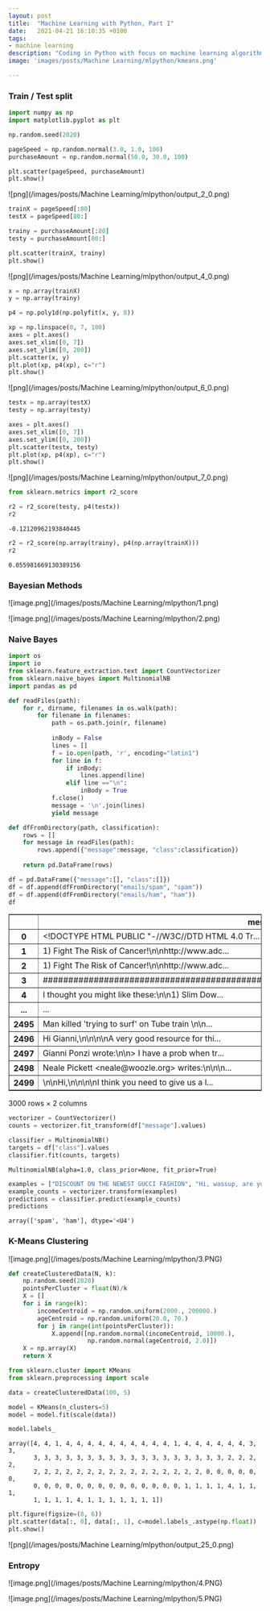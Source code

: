 ```yaml
---
layout: post
title:  "Machine Learning with Python, Part 1"
date:   2021-04-21 16:10:35 +0100
tags:
- machine learning
description: "Coding in Python with focus on machine learning algorithms and techniques. Train / test split, Bayesian Methods, Naive Bayes, K-Means Clustering, Entropy."
image: 'images/posts/Machine Learning/mlpython/kmeans.png'

---
```


### Train / Test split


```python
import numpy as np
import matplotlib.pyplot as plt

np.random.seed(2020)
```


```python
pageSpeed = np.random.normal(3.0, 1.0, 100)
purchaseAmount = np.random.normal(50.0, 30.0, 100)

plt.scatter(pageSpeed, purchaseAmount)
plt.show()
```


![png](/images/posts/Machine Learning/mlpython/output_2_0.png)



```python
trainX = pageSpeed[:80]
testX = pageSpeed[80:]

trainy = purchaseAmount[:80]
testy = purchaseAmount[80:]
```


```python
plt.scatter(trainX, trainy)
plt.show()
```


![png](/images/posts/Machine Learning/mlpython/output_4_0.png)



```python
x = np.array(trainX)
y = np.array(trainy)

p4 = np.poly1d(np.polyfit(x, y, 8))
```


```python
xp = np.linspace(0, 7, 100)
axes = plt.axes()
axes.set_xlim([0, 7])
axes.set_ylim([0, 200])
plt.scatter(x, y)
plt.plot(xp, p4(xp), c="r")
plt.show()
```


![png](/images/posts/Machine Learning/mlpython/output_6_0.png)



```python
testx = np.array(testX)
testy = np.array(testy)

axes = plt.axes()
axes.set_xlim([0, 7])
axes.set_ylim([0, 200])
plt.scatter(testx, testy)
plt.plot(xp, p4(xp), c="r")
plt.show()
```


![png](/images/posts/Machine Learning/mlpython/output_7_0.png)



```python
from sklearn.metrics import r2_score

r2 = r2_score(testy, p4(testx))
r2
```




    -0.12120962193840445




```python
r2 = r2_score(np.array(trainy), p4(np.array(trainX)))
r2
```




    0.055981669130389156



### Bayesian Methods

![image.png](/images/posts/Machine Learning/mlpython/1.png)

![image.png](/images/posts/Machine Learning/mlpython/2.png)

### Naive Bayes


```python
import os
import io
from sklearn.feature_extraction.text import CountVectorizer
from sklearn.naive_bayes import MultinomialNB
import pandas as pd
```


```python
def readFiles(path):
    for r, dirname, filenames in os.walk(path):
        for filename in filenames:
            path = os.path.join(r, filename)
            
            inBody = False
            lines = []
            f = io.open(path, 'r', encoding="latin1")
            for line in f:
                if inBody:
                    lines.append(line)
                elif line =="\n":
                    inBody = True
            f.close()
            message = '\n'.join(lines)
            yield message

def dfFromDirectory(path, classification):
    rows = []
    for message in readFiles(path):
        rows.append({"message":message, "class":classification})
    
    return pd.DataFrame(rows)
```


```python
df = pd.DataFrame({"message":[], "class":[]})
df = df.append(dfFromDirectory("emails/spam", "spam"))
df = df.append(dfFromDirectory("emails/ham", "ham"))
df
```




<div>
<style scoped>
    .dataframe tbody tr th:only-of-type {
        vertical-align: middle;
    }

    .dataframe tbody tr th {
        vertical-align: top;
    }

    .dataframe thead th {
        text-align: right;
    }
</style>
<table border="1" class="dataframe">
  <thead>
    <tr style="text-align: right;">
      <th></th>
      <th>message</th>
      <th>class</th>
    </tr>
  </thead>
  <tbody>
    <tr>
      <th>0</th>
      <td>&lt;!DOCTYPE HTML PUBLIC "-//W3C//DTD HTML 4.0 Tr...</td>
      <td>spam</td>
    </tr>
    <tr>
      <th>1</th>
      <td>1) Fight The Risk of Cancer!\n\nhttp://www.adc...</td>
      <td>spam</td>
    </tr>
    <tr>
      <th>2</th>
      <td>1) Fight The Risk of Cancer!\n\nhttp://www.adc...</td>
      <td>spam</td>
    </tr>
    <tr>
      <th>3</th>
      <td>##############################################...</td>
      <td>spam</td>
    </tr>
    <tr>
      <th>4</th>
      <td>I thought you might like these:\n\n1) Slim Dow...</td>
      <td>spam</td>
    </tr>
    <tr>
      <th>...</th>
      <td>...</td>
      <td>...</td>
    </tr>
    <tr>
      <th>2495</th>
      <td>Man killed 'trying to surf' on Tube train \n\n...</td>
      <td>ham</td>
    </tr>
    <tr>
      <th>2496</th>
      <td>Hi Gianni,\n\n\n\nA very good resource for thi...</td>
      <td>ham</td>
    </tr>
    <tr>
      <th>2497</th>
      <td>Gianni Ponzi wrote:\n\n&gt; I have a prob when tr...</td>
      <td>ham</td>
    </tr>
    <tr>
      <th>2498</th>
      <td>Neale Pickett &lt;neale@woozle.org&gt; writes:\n\n\n...</td>
      <td>ham</td>
    </tr>
    <tr>
      <th>2499</th>
      <td>\n\nHi,\n\n\n\nI think you need to give us a l...</td>
      <td>ham</td>
    </tr>
  </tbody>
</table>
<p>3000 rows × 2 columns</p>
</div>




```python
vectorizer = CountVectorizer()
counts = vectorizer.fit_transform(df["message"].values)
```


```python
classifier = MultinomialNB()
targets = df["class"].values
classifier.fit(counts, targets)
```




    MultinomialNB(alpha=1.0, class_prior=None, fit_prior=True)




```python
examples = ["DISCOUNT ON THE NEWEST GUCCI FASHION", "Hi, wassup, are yu free tomorrow?"]
example_counts = vectorizer.transform(examples)
predictions = classifier.predict(example_counts)
predictions
```




    array(['spam', 'ham'], dtype='<U4')



### K-Means Clustering

![image.png](/images/posts/Machine Learning/mlpython/3.PNG)


```python
def createClusteredData(N, k):
    np.random.seed(2020)
    pointsPerCluster = float(N)/k
    X = []
    for i in range(k):
        incomeCentroid = np.random.uniform(2000., 200000.)
        ageCentroid = np.random.uniform(20.0, 70.)
        for j in range(int(pointsPerCluster)):
            X.append([np.random.normal(incomeCentroid, 10000.), 
                      np.random.normal(ageCentroid, 2.0)])
    X = np.array(X)
    return X
```


```python
from sklearn.cluster import KMeans
from sklearn.preprocessing import scale

data = createClusteredData(100, 5)

model = KMeans(n_clusters=5)
model = model.fit(scale(data))
```


```python
model.labels_
```




    array([4, 4, 1, 4, 4, 4, 4, 4, 4, 4, 4, 4, 4, 1, 4, 4, 4, 4, 4, 4, 3, 3,
           3, 3, 3, 3, 3, 3, 3, 3, 3, 3, 3, 3, 3, 3, 3, 3, 3, 3, 2, 2, 2, 2,
           2, 2, 2, 2, 2, 2, 2, 2, 2, 2, 2, 2, 2, 2, 2, 2, 0, 0, 0, 0, 0, 0,
           0, 0, 0, 0, 0, 0, 0, 0, 0, 0, 0, 0, 0, 0, 1, 1, 1, 1, 4, 1, 1, 1,
           1, 1, 1, 1, 4, 1, 1, 1, 1, 1, 1, 1])




```python
plt.figure(figsize=(8, 6))
plt.scatter(data[:, 0], data[:, 1], c=model.labels_.astype(np.float))
plt.show()
```


![png](/images/posts/Machine Learning/mlpython/output_25_0.png)


### Entropy

![image.png](/images/posts/Machine Learning/mlpython/4.PNG)

![image.png](/images/posts/Machine Learning/mlpython/5.PNG)
